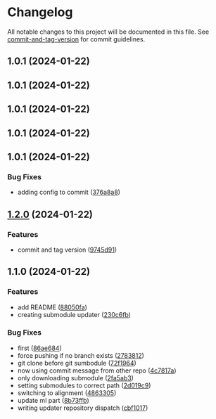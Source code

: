 # Changelog

All notable changes to this project will be documented in this file. See [commit-and-tag-version](https://github.com/absolute-version/commit-and-tag-version) for commit guidelines.

## 1.0.1 (2024-01-22)

## 1.0.1 (2024-01-22)

## 1.0.1 (2024-01-22)

## 1.0.1 (2024-01-22)

## 1.0.1 (2024-01-22)


### Bug Fixes

* adding config to commit ([376a8a8](https://github.com/DemyCode/minecraft-copilot/commit/376a8a8a823f76383a24136d3102814cb0490d29))

## [1.2.0](https://github.com-demycode/DemyCode/minecraft-copilot/compare/v1.1.0...v1.2.0) (2024-01-22)


### Features

* commit and tag version ([9745d91](https://github.com-demycode/DemyCode/minecraft-copilot/commit/9745d919266536d6ff539463417f1d6f9dbfe207))

## 1.1.0 (2024-01-22)


### Features

* add README ([88050fa](https://github.com-demycode/DemyCode/minecraft-copilot/commit/88050fab76622bf30574063700ca5841c448ee70))
* creating submodule updater ([230c6fb](https://github.com-demycode/DemyCode/minecraft-copilot/commit/230c6fb4a13d9adde8cdf8bdeeeba9b8c3279ce1))


### Bug Fixes

* first ([86ae684](https://github.com-demycode/DemyCode/minecraft-copilot/commit/86ae6847f98c75634a956a83aba9d06400c82fd0))
* force pushing if no branch exists ([2783812](https://github.com-demycode/DemyCode/minecraft-copilot/commit/2783812a3c773812c4fe37f095045f9e7eeaad60))
* git clone before git sumbodule ([72f1964](https://github.com-demycode/DemyCode/minecraft-copilot/commit/72f1964015f75101a2a3076b1e50d21a4022219d))
* now using commit message from other repo ([4c7817a](https://github.com-demycode/DemyCode/minecraft-copilot/commit/4c7817aa0a80136787f3c9b6a86099ee891b4803))
* only downloading submodule ([2fa5ab3](https://github.com-demycode/DemyCode/minecraft-copilot/commit/2fa5ab3469c0295410d00804f71a937ca856788c))
* setting submodules to correct path ([2d019c9](https://github.com-demycode/DemyCode/minecraft-copilot/commit/2d019c98132bb48fad22ed9066c2b9d7df4bc545))
* switching to alignment ([4863305](https://github.com-demycode/DemyCode/minecraft-copilot/commit/48633051ec4af34bdfc47de12bad122da387895b))
* update ml part ([8b73ffb](https://github.com-demycode/DemyCode/minecraft-copilot/commit/8b73ffbb3e1efc21b1b21012fb84d28acc3e0102))
* writing updater repository dispatch ([cbf1017](https://github.com-demycode/DemyCode/minecraft-copilot/commit/cbf10170e995b805a531401f31b73e38cdc4b08a))
